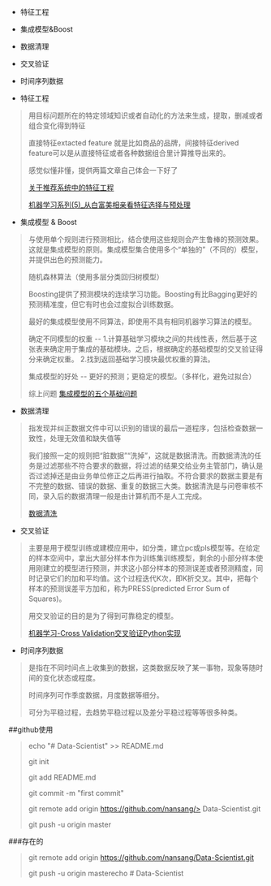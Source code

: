 - 特征工程
- 集成模型&Boost
- 数据清理
- 交叉验证
- 时间序列数据


- 特征工程

>用目标问题所在的特定领域知识或者自动化的方法来生成，提取，删减或者组合变化得到特征
>
>直接特征extacted feature 就是比如商品的品牌，间接特征derived feature可以是从直接特征或者各种数据组合里计算推导出来的。
>
>感觉似懂非懂，提供两篇文章自己体会一下好了
>
>[关于推荐系统中的特征工程](http://dataunion.org/13206.html)
>
>[机器学习系列(5)_从白富美相亲看特征选择与预处理](http://www.36dsj.com/archives/40143)

- 集成模型 & Boost

>与使用单个规则进行预测相比，结合使用这些规则会产生鲁棒的预测效果。这就是集成模型的原则。集成模型集合使用多个“单独的”（不同的）模型，并提供出色的预测能力。
>
>随机森林算法（使用多层分类回归树模型）
>
>Boosting提供了预测模块的连续学习功能。Boosting有比Bagging更好的预测精准度，但它有时也会过度拟合训练数据。
>
>最好的集成模型使用不同算法，即使用不具有相同机器学习算法的模型。
>
>确定不同模型的权重 -- 1.计算基础学习模块之间的共线性表，然后基于这张表来确定用于集成的基础模块。之后，根据确定的基础模型的交叉验证得分来确定权重。 2.找到返回基础学习模块最优权重的算法。
>
> 集成模型的好处 -- 更好的预测；更稳定的模型。（多样化，避免过拟合）
>
> 综上问题 [集成模型的五个基础问题](http://www.csdn.net/article/1970-01-01/2825965) 
 
- 数据清理

>指发现并纠正数据文件中可以识别的错误的最后一道程序，包括检查数据一致性，处理无效值和缺失值等
>
>我们接照一定的规则把“脏数据”“洗掉”，这就是数据清洗。而数据清洗的任务是过滤那些不符合要求的数据，将过滤的结果交给业务主管部门，确认是否过滤掉还是由业务单位修正之后再进行抽取。不符合要求的数据主要是有不完整的数据、错误的数据、重复的数据三大类。数据清洗是与问卷审核不同，录入后的数据清理一般是由计算机而不是人工完成。
>
>[数据清洗](http://www.cnblogs.com/tomcattd/p/3372341.html)

- 交叉验证

>主要是用于模型训练或建模应用中，如分类，建立pc或pls模型等。在给定的样本空间中，拿出大部分样本作为训练集训练模型，剩余的小部分样本使用刚建立的模型进行预测，并求这小部分样本的预测误差或者预测精度，同时记录它们的加和平均值。这个过程迭代K次，即K折交叉。其中，把每个样本的预测误差平方加和，称为PRESS(predicted Error Sum of Squares)。
>
>用交叉验证的目的是为了得到可靠稳定的模型。
>
>[机器学习-Cross Validation交叉验证Python实现](http://www.csuldw.com/2015/07/28/2015-07-28%20crossvalidation/)

- 时间序列数据

>是指在不同时间点上收集到的数据，这类数据反映了某一事物，现象等随时间的变化状态或程度。
>
>时间序列可作季度数据，月度数据等细分。
>
>可分为平稳过程，去趋势平稳过程以及差分平稳过程等等很多种类。

##github使用

> echo "# Data-Scientist" >> README.md
>
>  git init
> 
> git add README.md
> 
> git commit -m "first commit"
> 
> git remote add origin https://github.com/nansang/> Data-Scientist.git
>
>git push -u origin master

###存在的

>git remote add origin https://github.com/nansang/Data-Scientist.git
>
>git push -u origin masterecho # Data-Scientist
